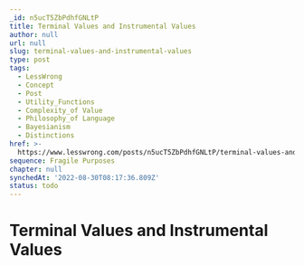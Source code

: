 ```yaml
---
_id: n5ucT5ZbPdhfGNLtP
title: Terminal Values and Instrumental Values
author: null
url: null
slug: terminal-values-and-instrumental-values
type: post
tags:
  - LessWrong
  - Concept
  - Post
  - Utility_Functions
  - Complexity_of Value
  - Philosophy_of Language
  - Bayesianism
  - Distinctions
href: >-
  https://www.lesswrong.com/posts/n5ucT5ZbPdhfGNLtP/terminal-values-and-instrumental-values
sequence: Fragile Purposes
chapter: null
synchedAt: '2022-08-30T08:17:36.809Z'
status: todo
---
```


# Terminal Values and Instrumental Values

